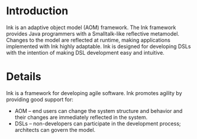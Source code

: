 # Introduction #

Ink is an adaptive object model (AOM) framework. The Ink framework provides Java programmers with a Smalltalk-like reflective metamodel. Changes to the model are reflected at runtime, making applications implemented with Ink highly adaptable. Ink is designed for developing DSLs with the intention of making DSL development easy and intuitive.

# Details #

Ink is a framework for developing agile software.  Ink promotes agility by providing good support for:
  * AOM – end users can change the system structure and behavior and their changes are immediately reflected in the system.
  * DSLs – non-developers can participate in the development process; architects can govern the model.